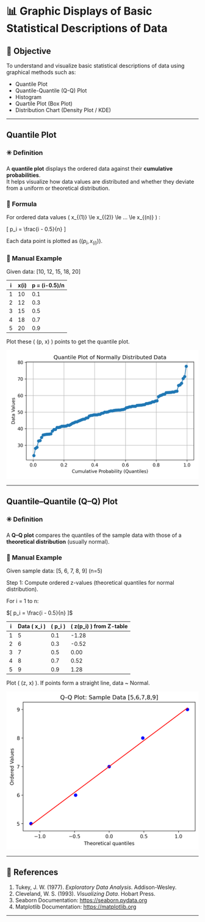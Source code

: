 # 📊 Graphic Displays of Basic Statistical Descriptions of Data

## 🎯 Objective
To understand and visualize basic statistical descriptions of data using graphical methods such as:

- Quantile Plot  
- Quantile-Quantile (Q-Q) Plot  
- Histogram  
- Quartile Plot (Box Plot)  
- Distribution Chart (Density Plot / KDE)

---

##  Quantile Plot

### ✳️ Definition
A **quantile plot** displays the ordered data against their **cumulative probabilities**.  
It helps visualize how data values are distributed and whether they deviate from a uniform or theoretical distribution.

### 📐 Formula
For ordered data values  \( x_{(1)} \le x_{(2)} \le ... \le x_{(n)} \) :  

\[ p_i = \frac{i - 0.5}{n} \]

Each data point is plotted as $( (p_i, x_{(i)}) )$.

### 🧮 Manual Example
Given data: [10, 12, 15, 18, 20]

| i | x(i) | p = (i-0.5)/n |
|---|------|----------------|
| 1 | 10 | 0.1 |
| 2 | 12 | 0.3 |
| 3 | 15 | 0.5 |
| 4 | 18 | 0.7 |
| 5 | 20 | 0.9 |

Plot these \( (p, x) \) points to get the quantile plot.

![quantile](quantile_plot.png)


---

##  Quantile–Quantile (Q–Q) Plot

### ✳️ Definition
A **Q–Q plot** compares the quantiles of the sample data with those of a **theoretical distribution** (usually normal).  

### 🧮 Manual Example
Given sample data: [5, 6, 7, 8, 9] (n=5)

Step 1: Compute ordered z-values (theoretical quantiles for normal distribution).  

For i = 1 to n:

$[ p_i = \frac{i - 0.5}{n} ]$

| i | Data \( x_i \)| \( p_i \) | \( z(p_i) \) from Z-table |
|---|------------|------|--------------------|
| 1 | 5 | 0.1 | -1.28 |
| 2 | 6 | 0.3 | -0.52 |
| 3 | 7 | 0.5 | 0.00 |
| 4 | 8 | 0.7 | 0.52 |
| 5 | 9 | 0.9 | 1.28 |

Plot \( (z, x) \). If points form a straight line, data ~ Normal.


![qq_plot](qq_plot_sample_data.png)


---



## 🧩 References

1. Tukey, J. W. (1977). *Exploratory Data Analysis*. Addison-Wesley.  
2. Cleveland, W. S. (1993). *Visualizing Data*. Hobart Press.  
3. Seaborn Documentation: https://seaborn.pydata.org  
4. Matplotlib Documentation: https://matplotlib.org

---
